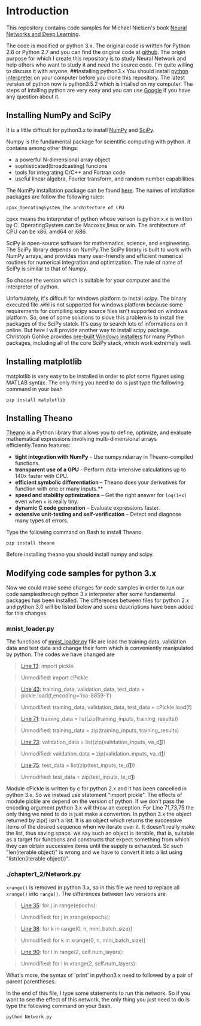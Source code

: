 # Introduction

This repository contains code samples for Michael Nielsen's book [Neural Networks and Deep Learning][1].

The code is modified or python 3.x. The original code is written for Python 2.6 or Python 2.7 and you can find the original code at [github][2]. The origin purpose for which I create this repository is to study Neural Network and help others who want to study it and need the source code. I'm quite willing to discuss it with anyone.
##Installing python3.x
You should install [python interpreter][3] on your computer before you clone this repository. The latest version of python now is python3.5.2 which is intalled on my computer. The steps of intalling python are very easy and you can use [Google][4] if you have any question about it.

## Installing NumPy and SciPy

It is a little difficult for python3.x to install [NumPy][5] and [SciPy][7]. 

Numpy is the fundamental package for scientific computing with python. it contains among other things:
* a powerful N-dimensional array object
* sophisticated(broadcasting) funcions
* tools for integrating C/C++ and Fortran code
* useful linear algebra, Fourier transform, and random number capabilities

The NumPy installation package can be found [here][6]. The names of intallation packages are follow the following rules:

	cpxx_OperatingSystem_The architecture of CPU

cpxx means the interpreter of python whose verison is python x.x is written by C. OperatingSystem can be Macoxsx,linux or win. The architecture of CPU can be x86, amd64 or i686.

SciPy is open-source software for mathematics, science, and engineering. The SciPy library depends on NumPy.The SciPy library is built to work with NumPy arrays, and provides many user-friendly and efficient numerical routines for numerical integration and optimization. The rule of name of SciPy is similar to that of Numpy.

So choose the version which is suitable for your computer and the interpreter of python.

Unfortulately, it's diffcult for windows platform to install scipy. The binary executed file .whl is not supported for windows platform because some requirements for compiling scipy source files isn't supported on windows platform.
So, one of some solutions to slove this problem is to install the packages of the SciPy statck. It's easy to search lots of informations on it online. But here I will provide another way
to install scipy package. Christoph Gohlke provides [pre-built Windows installers][18] for many Python packages, including all of the core SciPy stack, which work extremely well.


## Installing matplotlib
matplotlib is very easy to be installed in order to plot some figures using MATLAB syntax. The only thing you need to do is just type the following command in your bash

	pip install matplotlib

## Installing Theano

[Theano][17] is a Python library that allows you to define, optimize, and evaluate mathematical expressions involving multi-dimensional arrays efficiently.Teano features:

* **tight integration with NumPy** - Use numpy.ndarray in Theano-compiled functions.
* **transparent use of a GPU** - Perform data-intensive calculations up to 140x faster with CPU.
* **efficient symbolic differentiation** – Theano does your derivatives for function with one or many inputs.**
* **speed and stability optimizations** – Get the right answer for `log(1+x)` even when `x` is really tiny.
* **dynamic C code generation** – Evaluate expressions faster.
* **extensive unit-testing and self-verification** – Detect and diagnose many types of errors.

Type the following command on Bash to install Theano.

	pip install theano
	
Before installing theano you should install numpy and scipy.

## Modifying code samples for python 3.x
Now we could make some changes for code samples in order to run our code samplesthrough python 3.x interpreter after some fundamental packages has been installed. The differences between files for python 2.x and python 3.0 will be listed below and some descriptions have been added for this changes.

### mnist_loader.py
The functions of [mnist_loader.py][8] file are load the training data, validation data and test data and change their form which is conveniently manipulated by python. The codes we have changed are

> [Line 13][9]:    import pickle

> Unmodified: import cPickle

> [Line 43][10]:    training_data, validation_data, test_data = pickle.load(f,encoding='iso-8859-1')

> Unmodified: training_data, validation_data, test_data = cPickle.load(f)

> [Line 71][11]:    training_data = list(zip(training_inputs, training_results))

> Unmodified: training_data = zip(training_inputs, training_results)

> [Line 73][12]:    validation_data = list(zip(validation_inputs, va_d[1]))

> Unmodified: validation_data = zip(validation_inputs, va_d[1])

> [Line 75][13]:    test_data = list(zip(test_inputs, te_d[1]))

> Unmodified: test_data = zip(test_inputs, te_d[1])

Module cPickle is written by c for python 2.x and it has been cancelled in python 3.x. So we instead use statement "import pickle". The effects of module pickle are depend on the version of python. If we don't pass the encoding argument python 3.x will throw an exception. For Line 71,73,75 the only thing we need to do is just make a convertion. In python 3.x the object returned by zip() isn't a list. It is an object which returns the successive items of the desired sequence when we iterate over it. It doesn't really make the list, thus saving space. we say such an object is iterable, that is, suitable as a target for functions and constructs that expect something from which they can obtain successive items until the supply is exhausted. So such "len(iterable object)" is wrong and we have to convert it into a list using "list(len(iterable object))".

### ./chapter1_2/Network.py
`xrange()` is removed in python 3.x, so in this file we need to replace all `xrange()` into `range()`.
The differences between two versions are

> [Line 35][14]:    for j in range(epochs):

> Unmodified: for j in xrange(epochs):

> [Line 38][15]:    for k in range(0, n, mini_batch_size)]

> Unmodified: for k in xrange(0, n, mini_batch_size)]

> [Line 90][16]:    for l in range(2, self.num_layers):

> Unmodified: for l in xrange(2, self.num_layers):

What's more, the syntax of 'print' in python3.x need to followed by a pair of parent parentheses.

In the end of this file, I type some statements to run this network. So if you want to see the effect of this
network, the only thing you just need to do is type the following command on your Bash.

	python Network.py
	

[1]: http://neuralnetworksanddeeplearning.com/
[2]: https://github.com/mnielsen/neural-networks-and-deep-learning
[3]: https://www.python.org/downloads/
[4]: https://www.google.com
[5]: http://www.numpy.org/
[6]: https://pypi.python.org/pypi/numpy
[7]: https://pypi.python.org/pypi/scipy
[8]: ./mnist_loader.py
[9]: ./mnist_loader.py#L13
[10]: ./mnist_loader.py#L43
[11]: ./mnist_loader.py#L71
[12]: ./mnist_loader.py#L73
[13]: ./mnist_loader.py#L75
[14]: ./chapter1_2/Network.py#L35
[15]: ./chapter1_2/Network.py#L38
[16]: ./chapter1_2/Network.py#L90
[17]: http://www.deeplearning.net/software/theano/
[18]: http://www.lfd.uci.edu/~gohlke/pythonlibs/


